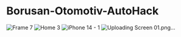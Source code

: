 ﻿# Borusan-Otomotiv-AutoHack

![Frame 7](https://github.com/yasinkrc/Borusan-Otomotiv-AutoHack/assets/113844850/e4cfd3f1-88d4-4f4d-8b40-1de98db38b18)
![Home 3](https://github.com/yasinkrc/Borusan-Otomotiv-AutoHack/assets/113844850/0454dfcf-e0eb-4fb9-83cd-b652c908bc89)
![iPhone 14 - 1](https://github.com/yasinkrc/Borusan-Otomotiv-AutoHack/assets/113844850/859d3cf5-55e7-4651-b2c9-6c88456fdfeb)
![Uploading Screen 01.png…]()
